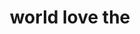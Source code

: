 ---
pid: FS319
title: world love the
location_transcription: at the franklin square park
zipcode: 
outside_phl: 
neighborhood: 
age: '5'
age_range: "<6"
instagram: 
image_file_name: FS_319.jpg
proposal_transcription: 
topic: Love
topic_summary: '0'
type: Other No Form
keywords_other: Franklin Square
credit: Euro Morris
image_labels: 
twitter: 
facebook: 
permalink: "/monuments/fs319/"
layout: item-page
---